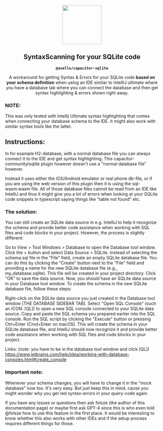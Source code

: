<p align="center"><br><img alt="" src="https://user-images.githubusercontent.com/236501/85893648-1c92e880-b7a8-11ea-926d-95355b8175c7.png" width="128" height="128" /></p>
<h2 align="center">SyntaxScanning for your SQLite code</h2>
<p align="center"><strong><code>@asello/capacitor-sqlite</code></strong></p>
<p align="center">
  A workaround for getting Syntax & Errors for your SQLite code <strong>based on your schema definition</strong> when using an IDE similar to IntelliJ ultimate where you have a database tab where you can connect the database and then get syntax highlighting & errors shown right away.</p>

### NOTE:
This was only tested with Intellij Ultimate syntax highlighting that comes when connecting your database schema to the IDE. It might also work with similar syntax tools like the latter.

## Instructions:

In for example H2-database, with a normal database file you can always connect it to the IDE and get syntax highlighting.
This capacitor-community/sqlite plugin however doesn't use a "normal database file" however. 

Instead it uses either the IOS/Android emulator or real phone db-file, or if you are using the web version of this plugin then it is using the sql-wasm.wasm file. 
All of those database files cannot be read from an IDE like IntelliJ and thus it might give you a lot of errors when looking at your SQLite code snippets in typescript saying things like "table not found" etc.

### The solution:

You can still create an SQLite data source in e.g. IntelliJ to help it recognize the schema and provide better code assistance when working with SQL files and code blocks in your project. However, the process is slightly different:

Go to View > Tool Windows > Database to open the Database tool window.
Click the + button and select Data Source > SQLite.
Instead of selecting the schema.sql file in the "File" field, create an empty SQLite database file. You can do this by clicking the "Create" button next to the "File" field and providing a name for the new SQLite database file (e.g., my_database.sqlite). This file will be created in your project directory.
Click "OK" to save the data source.
Now, you should have an SQLite data source in your Database tool window. To create the schema in the new SQLite database file, follow these steps:

Right-click on the SQLite data source you just created in the Database tool window [THE DATABASE SIDEBAR TAB].
Select "Open SQL Console" (such an ICON: [QL]) to open a new SQL console connected to your SQLite data source.
Copy and paste the SQL schema you prepared earlier into the SQL console.
Run the SQL script by clicking the "Execute" button or pressing Ctrl+Enter (Cmd+Enter on macOS).
This will create the schema in your SQLite database file, and IntelliJ should now recognize it and provide better code assistance when working with SQL files and code blocks in your project.

Links:
(note: you have to be in the database tool window and click [QL])
https://www.jetbrains.com/help/idea/working-with-database-consoles.html#create_console

### Important note:
Whenever your schema changes, you will have to change it in the "mock database" now too. It's very easy. But just keep this in mind, cause you might wonder why you get red syntax-errors in your query-code again.

If you have any issues or questions then ask folsze (the author of this documentation page) or maybe first ask GPT-4 since this is who even told @folsze how to use this feature in the first place.
It would be interesting to know whether this also works with other IDEs and if the setup process requires different things for those.